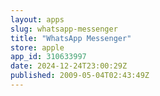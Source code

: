 ```yaml
---
layout: apps
slug: whatsapp-messenger
title: "WhatsApp Messenger"
store: apple
app_id: 310633997
date: 2024-12-24T23:00:29Z
published: 2009-05-04T02:43:49Z
---
```

